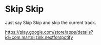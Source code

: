 # Skip Skip

Just say Skip Skip and skip the current track.

https://play.google.com/store/apps/details?id=com.martnijzink.nextforspotify
